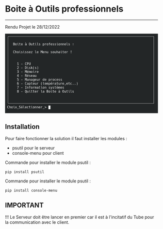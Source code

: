# Boite à Outils professionnels 
------------

Rendu Projet le 28/12/2022

![alt tag](https://github.com/Morzomb/Rendu_prog_linux/blob/main/Menu_Principale.png)

Installation
------------

Pour faire fonctionner la solution il faut installer les modules :

 - psutil pour le serveur 
 - console-menu pour client

Commande pour installer le module psutil :

    pip install psutil

Commande pour installer le module psutil :

    pip install console-menu

IMPORTANT
------------

!!! Le Serveur doit être lancer en premier car il est à l'incitatif du Tube pour la communication avec le client.

